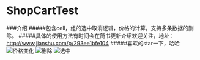 # ShopCartTest
###介绍
#####包含cell，组的选中取消逻辑，价格的计算，支持多条数据的删除。
#####具体的使用方法有时间会在简书更新介绍欢迎关注，地址：http://www.jianshu.com/p/293ee1bfe104
#####喜欢的star一下，哈哈
 ![价格变化](https://github.com/zhangguosen3033/ShopCartTest/blob/master/价格变化.gif)
 ![删除](https://github.com/zhangguosen3033/ShopCartTest/blob/master/删除.gif)
 ![选中](https://github.com/zhangguosen3033/ShopCartTest/blob/master/选中.gif)
